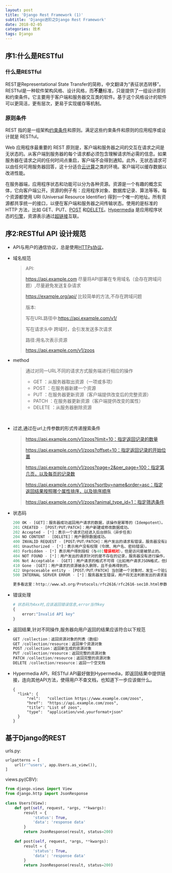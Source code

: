 ```yaml
---
layout: post
title: 'Django Rest Framework (1)'
subtitle: 'Django进阶之Django Rest Framework'
date: 2018-02-05
categories: 技术
tags: Django
---
```


## 序1:什么是RESTful

### 什么是RESTful

REST是Representational State Transfer的简称，中文翻译为“表征状态转移”。RESTful是一种软件架构风格、设计风格，而**不是**标准，只是提供了一组设计原则和约束条件。它主要用于客户端和服务器交互类的软件。基于这个风格设计的软件可以更简洁，更有层次，更易于实现缓存等机制。

### 原则条件

REST 指的是一组架构[约束条件](https://baike.baidu.com/item/%E7%BA%A6%E6%9D%9F%E6%9D%A1%E4%BB%B6)和原则。满足这些约束条件和原则的应用程序或设计就是 RESTful。

Web 应用程序最重要的 REST 原则是，客户端和服务器之间的交互在请求之间是无状态的。从客户端到服务器的每个请求都必须包含理解请求所必需的信息。如果服务器在请求之间的任何时间点重启，客户端不会得到通知。此外，无状态请求可以由任何可用服务器回答，这十分适合[云计算](https://baike.baidu.com/item/%E4%BA%91%E8%AE%A1%E7%AE%97)之类的环境。客户端可以缓存数据以改进性能。

在服务器端，应用程序状态和功能可以分为各种资源。资源是一个有趣的概念实体，它向客户端公开。资源的例子有：应用程序对象、数据库记录、算法等等。每个资源都使用 URI (Universal Resource Identifier) 得到一个唯一的地址。所有资源都共享统一的接口，以便在客户端和服务器之间传输状态。使用的是标准的 HTTP 方法，比如 GET、PUT、[POST](https://baike.baidu.com/item/POST) 和[DELETE](https://baike.baidu.com/item/DELETE)。[Hypermedia](https://baike.baidu.com/item/Hypermedia) 是应用程序状态的[引擎](https://baike.baidu.com/item/%E5%BC%95%E6%93%8E/2874935)，资源表示通过[超链接](https://baike.baidu.com/item/%E8%B6%85%E9%93%BE%E6%8E%A5)互联。

## 序2:RESTful API 设计规范

- API与用户的通信协议，总是使用[HTTPs协议](http://www.ruanyifeng.com/blog/2014/02/ssl_tls.html)。

- 域名规范

  >API:
  >
  >https://api.example.com                        尽量将API部署在专用域名（会存在跨域问题）,尽量避免发送复杂请求
  >
  >https://example.org/api/                        比较简单的方法,不存在跨域问题
  >
  >版本:
  >
  >写在URL路径中:https://api.example.com/v1/
  >
  >写在请求头中                                             跨域时，会引发发送多次请求
  >
  >路径:用名次表示资源
  >
  >https://api.example.com/v1/zoos

- method

  >通过对同一URL不同的请求方式服务端进行相应的操作
  >
  >- GET      ：从服务器取出资源（一项或多项）
  >- POST    ：在服务器新建一个资源
  >- PUT      ：在服务器更新资源（客户端提供改变后的完整资源）
  >- PATCH  ：在服务器更新资源（客户端提供改变的属性）
  >- DELETE ：从服务器删除资源

  ​

- 过滤,通过在url上传参数的形式传递搜索条件

  >https://api.example.com/v1/zoos?limit=10：指定返回记录的数量
  >
  >https://api.example.com/v1/zoos?offset=10：指定返回记录的开始位置
  >
  >https://api.example.com/v1/zoos?page=2&per_page=100：指定第几页，以及每页的记录数
  >
  >https://api.example.com/v1/zoos?sortby=name&order=asc：指定返回结果按照哪个属性排序，以及排序顺序
  >
  >https://api.example.com/v1/zoos?animal_type_id=1：指定筛选条件

- 状态码

  ~~~ Python
  200 OK - [GET]：服务器成功返回用户请求的数据，该操作是幂等的（Idempotent）。
  201 CREATED - [POST/PUT/PATCH]：用户新建或修改数据成功。
  202 Accepted - [*]：表示一个请求已经进入后台排队（异步任务）
  204 NO CONTENT - [DELETE]：用户删除数据成功。
  400 INVALID REQUEST - [POST/PUT/PATCH]：用户发出的请求有错误，服务器没有进行新建或修改数据的操作，该操作是幂等的。
  401 Unauthorized - [*]：表示用户没有权限（令牌、用户名、密码错误）。
  403 Forbidden - [*] 表示用户得到授权（与401错误相对），但是访问是被禁止的。
  404 NOT FOUND - [*]：用户发出的请求针对的是不存在的记录，服务器没有进行操作，该操作是幂等的。
  406 Not Acceptable - [GET]：用户请求的格式不可得（比如用户请求JSON格式，但是只有XML格式）。
  410 Gone -[GET]：用户请求的资源被永久删除，且不会再得到的。
  422 Unprocesable entity - [POST/PUT/PATCH] 当创建一个对象时，发生一个验证错误。
  500 INTERNAL SERVER ERROR - [*]：服务器发生错误，用户将无法判断发出的请求是否成功。

  更多看这里：http://www.w3.org/Protocols/rfc2616/rfc2616-sec10.html参数处理

  ~~~

- 错误处理

  ~~~python
  # 状态码为4xx时,应该返回错误信息,error当作key
  {
      error:"Invalid API key"
  }
  ~~~

- 返回结果,针对不同操作,服务器向用户返回的结果应该符合以下规范

  ~~~Python
  GET /collection：返回资源对象的列表（数组）
  GET /collection/resource：返回单个资源对象
  POST /collection：返回新生成的资源对象
  PUT /collection/resource：返回完整的资源对象
  PATCH /collection/resource：返回完整的资源对象
  DELETE /collection/resource：返回一个空文档
  ~~~

- Hypermedia API，RESTful API最好做到Hypermedia，即返回结果中提供链接，连向其他API方法，使得用户不查文档，也知道下一步应该做什么。

  ~~~
  {
  	"link": {
        "rel":   "collection https://www.example.com/zoos",
        "href":  "https://api.example.com/zoos",
        "title": "List of zoos",
        "type":  "application/vnd.yourformat+json"
  	}
  }
  ~~~

## 基于Django的REST

urls.py:

~~~python
urlpatterns = [
    url(r'^users', app.Users.as_view()),
]
~~~

views.py(CBV):

~~~python
from django.views import View
from django.http import JsonResponse
 
class Users(View):
    def get(self, request, *args, **kwargs):
        result = {
            'status': True,
            'data': 'response data'
        }
        return JsonResponse(result, status=200)
 
    def post(self, request, *args, **kwargs):
        result = {
            'status': True,
            'data': 'response data'
        }
        return JsonResponse(result, status=200) 
~~~

